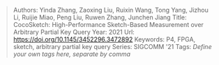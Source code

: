 > Authors: Yinda Zhang, Zaoxing Liu, Ruixin Wang, Tong Yang, Jizhou Li, Ruijie Miao, Peng Liu, Ruwen Zhang, Junchen Jiang
> Title: CocoSketch: High-Performance Sketch-Based Measurement over Arbitrary Partial Key Query
> Year: 2021
> Url: https://doi.org/10.1145/3452296.3472892
> Keywords: P4, FPGA, sketch, arbitrary partial key query
> Series: SIGCOMM '21
> Tags: *Define your own tags here, separate by comma*